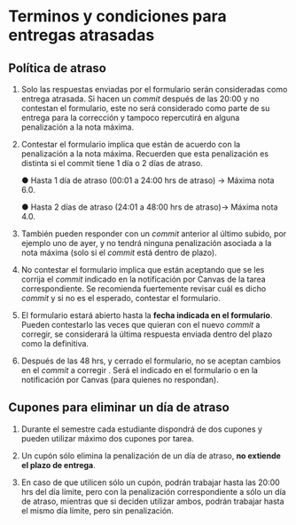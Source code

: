 # Terminos y condiciones para entregas atrasadas

## Política de atraso

1. Solo las respuestas enviadas por el formulario serán consideradas como entrega atrasada. Si hacen un _commit_ después de las 20:00 y no contestan el formulario, este no será considerado como parte de su entrega para la corrección y tampoco repercutirá en alguna penalización a la nota máxima.

2. Contestar el formulario implica que están de acuerdo con la penalización a la nota máxima. Recuerden que esta penalización es distinta si el commit tiene 1 día o 2 días de atraso.

    ● Hasta 1 día de atraso (00:01 a 24:00 hrs de atraso) → Máxima nota 6.0.

    ● Hasta 2 días de atraso (24:01 a 48:00 hrs de atraso)→ Máxima nota 4.0.

3. También pueden responder con un _commit_ anterior al último subido, por ejemplo uno de ayer, y no tendrá ninguna penalización asociada a la nota máxima (solo si el _commit_ está dentro de plazo).

4. No contestar el formulario implica que están aceptando que se les corrija el _commit_ indicado en la notificación por Canvas de la tarea correspondiente. Se recomienda fuertemente revisar cuál es dicho _commit_ y si no es el esperado, contestar el formulario.

5. El formulario estará abierto hasta la **fecha indicada en el formulario**. Pueden contestarlo las veces que quieran con el nuevo _commit_ a corregir, se considerará la última respuesta enviada dentro del plazo como la definitiva.

6.  Después de las 48 hrs, y cerrado el formulario, no se aceptan cambios en el _commit_ a corregir . Será el indicado en el formulario o en la notificación por Canvas (para quienes no respondan).

## Cupones para eliminar un día de atraso

1. Durante el semestre cada estudiante dispondrá de dos cupones y pueden utilizar máximo dos cupones por tarea.

2. Un cupón sólo elimina la penalización de un día de atraso, **no extiende el plazo de entrega**.

3. En caso de que utilicen sólo un cupón, podrán trabajar hasta las 20:00 hrs del día límite, pero con la penalización correspondiente a sólo un día de atraso, mientras que si deciden utilizar ambos, podrán trabajar hasta el mismo día límite, pero sin penalización.